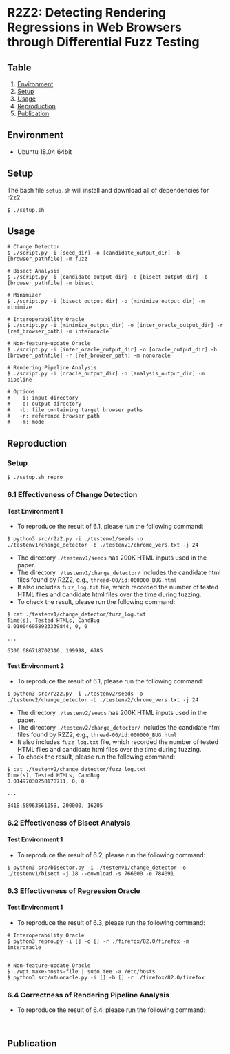  # R2Z2: Detecting Rendering Regressions in Web Browsers through Differential Fuzz Testing
 
## Table
1. [Environment](#Environment)
2. [Setup](#Setup)
3. [Usage](#Usage)
4. [Reproduction](#Reproduction)
5. [Publication](#Publication)

## Environment
- Ubuntu 18.04 64bit

## Setup

The bash file `setup.sh` will install and download all of dependencies for r2z2.
 
```shell
$ ./setup.sh
```

## Usage

```
# Change Detector
$ ./script.py -i [seed_dir] -o [candidate_output_dir] -b [browser_pathfile] -m fuzz

# Bisect Analysis
$ ./script.py -i [candidate_output_dir] -o [bisect_output_dir] -b [browser_pathfile] -m bisect

# Minimizer
$ ./script.py -i [bisect_output_dir] -o [minimize_output_dir] -m minimize

# Interoperability Oracle
$ ./script.py -i [minimize_output_dir] -o [inter_oracle_output_dir] -r [ref_browser_path] -m interoracle

# Non-feature-update Oracle
$ ./script.py -i [inter_oracle_output_dir] -o [oracle_output_dir] -b [browser_pathfile] -r [ref_browser_path] -m nonoracle

# Rendering Pipeline Analysis
$ ./script.py -i [oracle_output_dir] -o [analysis_output_dir] -m pipeline

# Options
#   -i: input directory
#   -o: output directory
#   -b: file containing target browser paths
#   -r: reference browser path
#   -m: mode
```

## Reproduction

### Setup
```shell
$ ./setup.sh repro
```

### 6.1 Effectiveness of Change Detection

#### Test Environment 1

- To reproduce the result of 6.1, please run the following command:
```
$ python3 src/r2z2.py -i ./testenv1/seeds -o ./testenv1/change_detector -b ./testenv1/chrome_vers.txt -j 24
```

- The directory `./testenv1/seeds` has 200K HTML inputs used in the paper.
- The directory `./testenv1/change_detector/` includes the 
candidate html files found by R2Z2, e.g., `thread-00/id:000000_BUG.html`
- It also includes `fuzz_log.txt` file, which recorded the number of tested HTML 
files and candidate html files over the time during fuzzing.
- To check the result, please run the following command: 
```
$ cat ./testenv1/change_detector/fuzz_log.txt
Time(s), Tested HTMLs, CandBug
0.010046958923339844, 0, 0

...

6306.686718702316, 199998, 6785
```



#### Test Environment 2

- To reproduce the result of 6.1, please run the following command:
```
$ python3 src/r2z2.py -i ./testenv2/seeds -o ./testenv2/change_detector -b ./testenv2/chrome_vers.txt -j 24
```

- The directory `./testenv2/seeds` has 200K HTML inputs used in the paper.
- The directory `./testenv2/change_detector/` includes the 
candidate html files found by R2Z2, e.g., `thread-00/id:000000_BUG.html`
- It also includes `fuzz_log.txt` file, which recorded the number of tested HTML 
files and candidate html files over the time during fuzzing.
- To check the result, please run the following command: 
```
$ cat ./testenv2/change_detector/fuzz_log.txt
Time(s), Tested HTMLs, CandBug
0.01497030258178711, 0, 0

...

8418.58963561058, 200000, 16205
```

### 6.2 Effectiveness of Bisect Analysis

#### Test Environment 1
- To reproduce the result of 6.2, please run the following command:
```
$ python3 src/bisector.py -i ./testenv1/change_detector -o ./testenv1/bisect -j 18 --download -s 766000 -e 784091
```


### 6.3 Effectiveness of Regression Oracle

#### Test Environment 1
- To reproduce the result of 6.3, please run the following command:
```
# Interoperability Oracle
$ python3 repro.py -i [] -o [] -r ./firefox/82.0/firefox -m interoracle


# Non-feature-update Oracle
$ ./wpt make-hosts-file | sudo tee -a /etc/hosts
$ python3 src/nfuoracle.py -i [] -b [] -r ./firefox/82.0/firefox
```

### 6.4 Correctness of Rendering Pipeline Analysis
- To reproduce the result of 6.4, please run the following command:
```


```


## Publication
